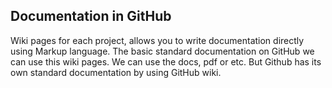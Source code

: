 ## Documentation in GitHub

Wiki pages for each project, allows you to write documentation directly using Markup language. The basic standard documentation on GitHub we can use this wiki pages.
We can use the docs, pdf or etc. But Github has its own standard documentation by using GitHub wiki.